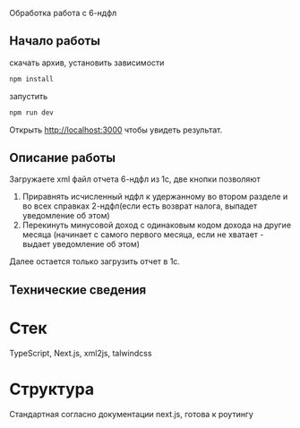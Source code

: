 Обработка работа с 6-ндфл

## Начало работы

скачать архив, установить зависимости

```bash
npm install
```

запустить

```bash
npm run dev
```

Открыть [http://localhost:3000](http://localhost:3000) чтобы увидеть результат.

## Описание работы

Загружаете xml файл отчета 6-ндфл из 1с, две кнопки позволяют

1. Приравнять исчисленный ндфл к удержанному во втором разделе и во всех справках 2-ндфл(если есть возврат налога, выпадет уведомление об этом)
2. Перекинуть минусовой доход с одинаковым кодом дохода на другие месяца (начинает с самого первого месяца, если не хватает - выдает уведомление об этом)

Далее остается только загрузить отчет в 1с.

## Технические сведения

# Стек

TypeScript, Next.js, xml2js, talwindcss

# Структура

Стандартная согласно документации next.js, готова к роутингу
